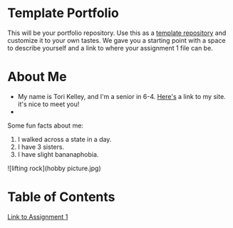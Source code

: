 # Template Portfolio
This will be your portfolio repository. Use this as a [template repository](https://docs.github.com/en/repositories/creating-and-managing-repositories/creating-a-template-repository) and customize it to your own tastes. We gave you a starting point with a space to describe yourself and a link to where your assignment 1 file can be.

# About Me
* My name is Tori Kelley, and I'm a senior in 6-4. [Here's](https://akatorik.wordpress.com/) a link to my site. it's nice to meet you!
*

Some fun facts about me:
1. I walked across a state in a day.
2. I have 3 sisters.
3. I have slight bananaphobia.

![lifting rock](hobby picture.jpg)


# Table of Contents
[Link to Assignment 1](assignments/assignment1.md)
